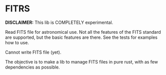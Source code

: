 # FITRS

**DISCLAIMER:** This lib is COMPLETELY experimental.

Read FITS file for astronomical use. Not all the features of the FITS standard
are supported, but the basic features are there.
See the tests for examples how to use.

Cannot write FITS file (yet).

The objective is to make a lib to manage FITS files in pure rust, with as few
dependencies as possible.
